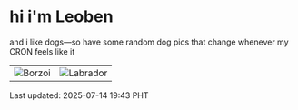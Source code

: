 # hi i'm Leoben

and i like dogs—so have some random dog pics that change whenever my CRON feels like it

|  |  |
|--------|----------|
| ![Borzoi](https://random-dog-vercel.vercel.app/api/random-borzoi?v=1752493413) | ![Labrador](https://random-dog-vercel.vercel.app/api/random-labrador?v=1752493413) |

Last updated: 2025-07-14 19:43 PHT
